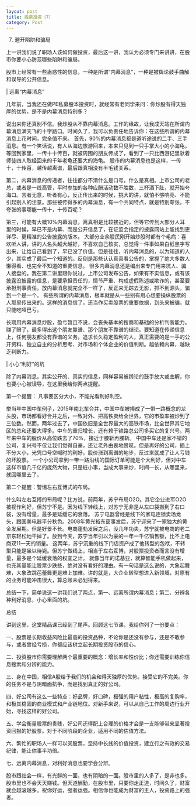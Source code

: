 ```yaml
---
layout: post
title: 股票投资（7）
category: Post
---
```


7. 避开陷阱和骗局

上一讲我们说了职场人该如何做投资，最后这一讲，我认为必须专门来讲讲，在股市你要小心防范哪些陷阱和骗局。

股市上经常有一些蛊惑性的信息，一种是所谓“内幕消息”，一种是被舆论鼓手曲解和误导的公开信息。     

| 远离“内幕消息”

几年前，当我还在做PE私募股本投资时，就经常有老同学来问：你炒股有得天独厚的优势，是不是内幕消息特别多？

说出来你还真别不信。我炒股从不靠内幕消息。工作的缘故，让我成天站在所谓内幕消息满天飞的十字路口。时间久了，我可以负责任地告诉你：在这些所谓的内幕消息上花时间，完全值不来。
首先，90%的内幕消息都是道听途说的二手、三手消息。有一个笑话说，有人从海边旅游回来，本来只见到一只手掌大小的小海龟，等回到家里，一传十十传百，就被周围的朋友传成了，看到了一只比西游记里驮着师徒四人取经回来的千年老龟还要大的海龟。
股市的内幕消息也是这样，一传十，十传百，越传越离谱，最后跟真相没有半毛钱关系。

第二，内幕消息的传递者，往往都分不清什么是口号，什么是真相。上市公司的老总，或者是一线高管，平时参加的各种应酬活动数不胜数，三杯酒下肚，就开始夸海口。言者无意，听者有心，反正传出来的时候，挑大的讲，就怕不够响亮、不能引起别人的注意。那些被传得多的内幕消息，有一个共同特点，就是特别夸张。不夸张的事哪能一传十，十传百呢？

第三，可能有大概10%内幕消息，离真相是比较接近的，但等它传到大部分人耳里的时候，早已不是内幕、而是公开信息了，在证监会指定的披露网站上能找到更详尽、更精准的公告披露的版本。
大部分业余股民刚开始炒股时都有个毛病：喜欢听人讲，讲的人名头越大越好，不喜欢自己核实，总觉得一件事如果白纸黑字写出来，让给自己看到了，早已没了价值。但是往往，听内幕消息的，以为知道的人少，其实成了最后一个知道的。反倒是那些认认真真看公告的，掌握了绝大多数人懒得看、也完全不知道的重要信息。
很多内幕消息还是编出来专门用来坑人、骗人接盘的。我在第二讲里跟你说过，上市公司发布公告，如果有不实信息，或有该披露没披露的信息，是要承担责任的，情节严重、构成虚假陈述或欺诈的，甚至要承担刑事责任。放内幕消息就完全不一样了，反正来无踪去无影，抓不到源头，骗到一个是一个。
有些所谓的内幕消息，根本就是从一些别有用心想要操纵股票的人那里传出来的。这样的消息信了，还当作买卖股票的重要依据，到头来被骗，就只能吃哑巴亏。

长期用内幕消息炒股，盈亏暂且不说，会丧失基本的搜商和基础的分析判断能力。赚了赔了，最多得出这个朋友靠谱、那个朋友不靠谱的结论。要知道在传递信息上，任何朋友都没有靠谱的义务。追求长久稳定盈利的人，真正需要的是一手的公开资料、独立自主的分析思考、对市场和个体企业的价值判断。越依赖内幕，越缺乏判断力。

| 小心“利好”的坑

除了内幕消息，其实公开的、真实的信息，同样容易被舆论的鼓手放大或曲解，你也要小心被误导，在这里我给你两点提醒。

第一个提醒： 凡事要区分大小，不能光看利好利空。

举当年中国中车例子，2015年南北车合并，中国中车被捧成了一带一路概念的龙头股，市场都看好合并之后，一致对外、把高铁卖给全世界，它的市盈率被炒到了三位数。然而，两年过去了，中国依旧是全世界最大的高铁市场，比全世界其它地区的总和还要大得多。中车的重归增长，还有赖于铁路总公司多买它的复兴号。两年来中车的股价从高位跌去了70%，接近于腰斩再腰斩。
中国中车还是家不错的公司，复兴号不仅让我们觉得自豪，还让老外由衷地赞叹。但是再好的公司，插上不分大小，光凭口号空喊时的利好，股价涨到离谱的地步，反过来就成了让人亏钱的坏股票。
一个小公司拿到一带一路沿线的国际订单可能是个大利好，但对中车这样市值几千亿的庞然大物，只是桩小事，当成大事来炒，时间一长，从哪里来，就回哪里去了。

第二个提醒：警惕左右互博式的布局。

什么叫左右互搏的布局呢？比方说，前两年，苏宁布局O2O。其它企业进军O2O被视作利好，但苏宁不是。因为线下转线上，对苏宁无非是从左口袋搬到了右口袋，没有增量，最多是延缓它的衰落。
苏宁电器曾经是线下的家电连锁卖场龙头，跟国美电器平分秋色。2008年黄光裕东窗事发后，苏宁迎来了一家独大的黄金发展期。但是好景不长。电商蓬勃发展之后，没几年功夫，苏宁就被电商的老二京东轻松地干掉了。放到今天，苏宁当年引以为豪的一年一千亿销售额，比不上电商双11一天的销量。
这两年，苏宁沉重的线下门店资产成了他转型的包袱，不转型只能是坐以待毙。但苏宁做线上，相当于左右互博，对股票投资者而言没有增量，最多是个延缓衰落的权宜之计。
就像当年的诺基亚，就算智能手机做起来，也充其量能让股票少跌些，绝对没有看好的理由。有一句话是这么说的，大象起舞难，大象改跳芭蕾舞更是难上加难。讲的就是，大企业转型想进入新领域，对原有的业务可能冲击很大，算总账未必划得来。

总结一下，简单说这一讲我们说了两点，第一、远离所谓内幕消息；第二、分辨各种利好消息，小心里面的坑。 

总结

讲到这里，这堂精品课已经到了尾声。回顾这七节课，我给你列了一份要点：

一、股票是长期收益风险比最高的投资品种，不论你是还没有参与，还是不敢参与，或者曾经亏损，你都应该树立起长期投资股市的信心。

二、投资股市你需要理解两个最重要的概念：增长率和性价比；你还需要训练你信息搜索和分辨的能力。

三、身在中国，相信A股给予我们的机会和得天独厚的优势。接受它的不完美。你的任务不是与阴暗面抗争，而是找到真正的好公司。

四、好公司有这么一些特点：好品牌，好口碑，极强的用户粘性，极高的复购率，和极其稳固的商业模式和产业链地位。对新手来说，可以从自己工作的周边行业开始，寻找这样的好公司。

五、学会衡量股票的贵贱，好公司还得配上合理的价格才会是一支能够带来显著投资回报的好股票。对于不同阶段的企业，适用不同的估值方法。

六、繁忙的职场人一样可以买股票，坚持中长线的价值投资，建立行之有效的交易纪律，能让你事半功倍。

七、远离内幕消息，对利好消息也要学会分辨。

股市跟社会一样，有光鲜的一面，也有阴暗的一面。股市里的人多了，是非也多。股市里也不会天天赚钱。但天道酬勤，在股市里，只要你走正道，时间久了，财富就会越滚越多。祝你好运，强者运强。相信你也能成为财富的主人，投资路上的强者。
